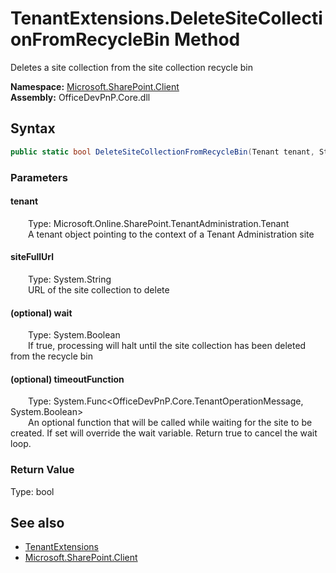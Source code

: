 # TenantExtensions.DeleteSiteCollectionFromRecycleBin Method  
 Deletes a site collection from the site collection recycle bin   

**Namespace:** [Microsoft.SharePoint.Client](Microsoft.SharePoint.Client.md)  
**Assembly:** OfficeDevPnP.Core.dll  
## Syntax
```C#
public static bool DeleteSiteCollectionFromRecycleBin(Tenant tenant, String siteFullUrl, Boolean wait, Func<TenantOperationMessage, Boolean> timeoutFunction)
```
### Parameters
#### tenant  
&emsp;&emsp;Type: Microsoft.Online.SharePoint.TenantAdministration.Tenant  
&emsp;&emsp;A tenant object pointing to the context of a Tenant Administration site  

  

#### siteFullUrl  
&emsp;&emsp;Type: System.String  
&emsp;&emsp;URL of the site collection to delete  

  

#### (optional) wait  
&emsp;&emsp;Type: System.Boolean  
&emsp;&emsp;If true, processing will halt until the site collection has been deleted from the recycle bin  

  

#### (optional) timeoutFunction  
&emsp;&emsp;Type: System.Func<OfficeDevPnP.Core.TenantOperationMessage, System.Boolean>  
&emsp;&emsp;An optional function that will be called while waiting for the site to be created. If set will override the wait variable. Return true to cancel the wait loop.  

  

### Return Value
Type: bool  

## See also
- [TenantExtensions](Microsoft.SharePoint.Client.TenantExtensions.md) 
- [Microsoft.SharePoint.Client](Microsoft.SharePoint.Client.md) 
